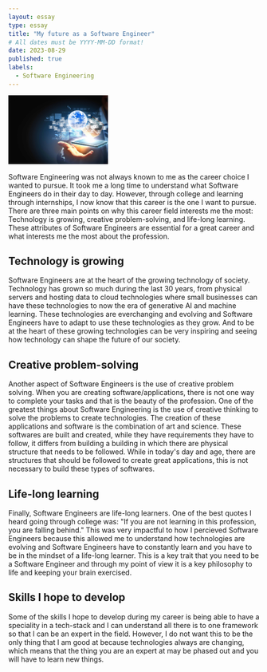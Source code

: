 ```yaml
---
layout: essay
type: essay
title: "My future as a Software Engineer"
# All dates must be YYYY-MM-DD format!
date: 2023-08-29
published: true
labels:
  - Software Engineering 
---
```


<img width="200px" class="rounded float-start pe-4" src="../img/difficulty/swe-header.jpg">

Software Engineering was not always known to me as the career choice I wanted to pursue. It took me a long time to understand what Software Engineers do in their day to day. However, through college and learning through internships, I now know that this career is the one I want to pursue. There are three main points on why this career field interests me the most: Technology is growing, creative problem-solving, and life-long learning. These attributes of Software Engineers are essential for a great career and what interests me the most about the profession. 


## Technology is growing
Software Engineers are at the heart of the growing technology of society. Technology has grown so much during the last 30 years, from physical servers and hosting data to cloud technologies where small businesses can have these technologies to now the era of generative AI and machine learning. These technologies are everchanging and evolving and Software Engineers have to adapt to use these technologies as they grow. And to be at the heart of these growing technologies can be very inspiring and seeing how technology can shape the future of our society.

## Creative problem-solving
Another aspect of Software Engineers is the use of creative problem solving. When you are creating software/applications, there is not one way to complete your tasks and that is the beauty of the profession. One of the greatest things about Software Engineering is the use of creative thinking to solve the problems to create technologies. The creation of these applications and software is the combination of art and science. These softwares are built and created, while they have requirements they have to follow, it differs from building a building in which there are physical structure that needs to be followed. While in today's day and age, there are structures that should be followed to create great applications, this is not necessary to build these types of softwares. 

## Life-long learning
Finally, Software Engineers are life-long learners. One of the best quotes I heard going through college was: "If you are not learning in this profession, you are falling behind." This was very impactful to how I percieved Software Engineers because this allowed me to understand how technologies are evolving and Software Engineers have to constantly learn and you have to be in the mindset of a life-long learner. This is a key trait that you need to be a Software Engineer and through my point of view it is a key philosophy to life and keeping your brain exercised. 

## Skills I hope to develop
Some of the skills I hope to develop during my career is being able to have a speciality in a tech-stack and I can understand all there is to one framework so that I can be an expert in the field. However, I do not want this to be the only thing that I am good at because technologies always are changing, which means that the thing you are an expert at may be phased out and you will have to learn new things. 
